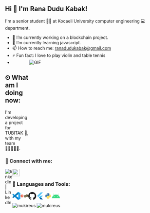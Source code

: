 ## Hi 👋 I'm Rana Dudu Kabak!

I'm a senior student 👨‍🎓 at Kocaeli University computer engineering 💻 department.

- 🔭 I’m currently working on a blockchain project.
- 🌱 I’m currently learning javascript.
- 📫 How to reach me: ranadudukabak@gmail.com
- ⚡ Fun fact: I love to play violin and table tennis
- <img align="right" alt="GIF" src="[https://github.com/abhisheknaiidu/abhisheknaiidu/blob/master/code.gif?raw=true](https://media.giphy.com/media/v1.Y2lkPTc5MGI3NjExZjcxZDM3MTYzNjgwODg4ZjVkMjU1NWYxOTRkM2Q4MDU2MTcyN2Y0NSZjdD1n/HscDLzkO8EOTmgkhQP/giphy.gif)" width="425" height="320" />

## ⏲ What am I doing now:

I'm developing a project for TUBITAK 🚀, with my team 👨🏼‍🤝‍👨🏻.

### 📩 Connect with me:

[<img align="left" alt="linkedin | LinkedIn" width="24px" src="https://raw.githubusercontent.com/peterthehan/peterthehan/master/assets/linkedin.svg" />][linkedin]
[<img align="left" height="24" width="24" src="https://cdn.jsdelivr.net/npm/simple-icons@v4/icons/gmail.svg" />][gmail]

[linkedin]: www.linkedin.com/in/ranadudukabak
[medium]: https://medium.com/@ranadudukabak
[gmail]: mailto:ranadudukabak@gmail.com

<br />

### 🔧 Languages and Tools:

[<img align="left" alt="Visual Studio Code" width="26px" src="https://raw.githubusercontent.com/github/explore/80688e429a7d4ef2fca1e82350fe8e3517d3494d/topics/visual-studio-code/visual-studio-code.png" />][vsCode]
[<img align="left" alt="Git" width="26px" src="https://raw.githubusercontent.com/github/explore/80688e429a7d4ef2fca1e82350fe8e3517d3494d/topics/git/git.png" />][git]
[<img align="left" alt="GitHub" width="26px" src="https://raw.githubusercontent.com/github/explore/78df643247d429f6cc873026c0622819ad797942/topics/github/github.png" />][github]
[<img align="left" alt="Flutter" width="26px" src="https://raw.githubusercontent.com/github/explore/cebd63002168a05a6a642f309227eefeccd92950/topics/flutter/flutter.png" />][flutter]
[<img align="left" alt="Python" width="26px" src="https://raw.githubusercontent.com/github/explore/cebd63002168a05a6a642f309227eefeccd92950/topics/python/python.png" />][python]
[<img align="left" alt="Android" width="26px" src="https://raw.githubusercontent.com/github/explore/80688e429a7d4ef2fca1e82350fe8e3517d3494d/topics/android/android.png" />][android]

<br />

[flutter]: https://flutter.dev/
[vsCode]: https://code.visualstudio.com/
[git]: https://git-scm.com/
[android]: https://www.android.com/
[github]: https://github.com/ranadudukabak/
[python]: https://www.python.org/

<br />

<img height="180em" align="center" src="https://github-readme-stats.vercel.app/api/top-langs?username=ranadudukabak&show_icons=true&locale=en&layout=compact&langs_count=8&theme=algolia" alt="mukireus"/>
<img height="180em" align="center" src="https://github-readme-stats.vercel.app/api?username=ranadudukabak&show_icons=true&locale=en&theme=algolia&include_all_commits=true&count_private=true" alt="mukireus"/>

<br />



